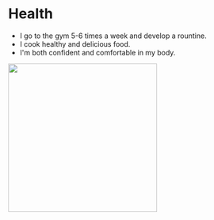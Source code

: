 # Health
- I go to the gym 5-6 times a week and develop a rountine.
- I cook healthy and delicious food.
- I'm both confident and comfortable in my body.
<div>
<img height=300 src="https://images.rawpixel.com/image_800/cHJpdmF0ZS9zdGF0aWMvaW1hZ2VzL3dlYnNpdGUvMjAyMy0wNy9uczc3MTUtaW1hZ2VfMi5qcGc.jpg?s=-9XKTFBtnmjcMch8Lvhc5cV9edH9GclnK8tpoZPu5Jk">
</div>